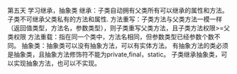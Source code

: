 第五天
		学习继承，抽象类
	继承：子类自动拥有父类所有可以继承的属性和方法。
		  子类不可继承父类私有的方法和属性.
	方法重写：子类方法与父类方法一模一样（返回值类型，方法名，参数类型），则子类重写父类方法，且子类方法权限>=父类权限
	方法重载：指在同一个类中，方法名相同，但参数类型已经参数个数不同。
	抽象类：抽象类可以没有抽象方法，可以有实体方法。
			有抽象方法的类必须是抽象类，且抽象方法修饰符不能为private,final，static。
			子类继承抽象类，可以实现抽象方法，也可以不实现。
	
	